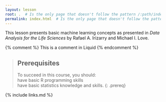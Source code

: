 ```yaml
---
layout: lesson
root: .  # Is the only page that doesn't follow the pattern /:path/index.html
permalink: index.html  # Is the only page that doesn't follow the pattern /:path/index.html
---
```

This lesson presents basic machine learning concepts as presented in <i>Data Analysis for the Life Sciences</i>
by Rafael A. Irizarry and Michael I. Love.

<!-- this is an html comment -->

{% comment %} This is a comment in Liquid {% endcomment %}

> ## Prerequisites
>
> To succeed in this course, you should:  
> have basic R programming skills  
> have basic statistics knowledge and skills.
{: .prereq}

{% include links.md %}

